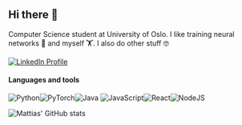 ## Hi there 👋

Computer Science student at University of Oslo. I like training neural networks 🧠 and myself 🏋️. I also do other stuff 🤓

[![LinkedIn Profile](https://img.shields.io/badge/LinkedIn-0077B5?style=for-the-badge&logo=linkedin&logoColor=white)](https://www.linkedin.com/in/mattias-xu-8a483b147/)

#### Languages and tools
![Python](https://img.shields.io/badge/python-3670A0?style=for-the-badge&logo=python&logoColor=ffdd54)![PyTorch](https://img.shields.io/badge/PyTorch-EE4C2C?style=for-the-badge&logo=PyTorch&logoColor=white)![Java](https://img.shields.io/badge/java-%23ED8B00.svg?style=for-the-badge&logo=java&logoColor=white) ![JavaScript](https://img.shields.io/badge/javascript-%23323330.svg?style=for-the-badge&logo=javascript&logoColor=%23F7DF1E)![React](https://img.shields.io/badge/react-%2320232a.svg?style=for-the-badge&logo=react&logoColor=%2361DAFB)![NodeJS](https://img.shields.io/badge/node.js-6DA55F?style=for-the-badge&logo=node.js&logoColor=white)

![Mattias' GitHub stats](https://github-readme-stats.vercel.app/api?username=mattiasxu&hide=stars,issues&theme=tokyonight)
